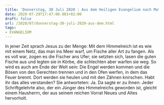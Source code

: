 ```yaml
---
title: 'Donnerstag, 30 Juli 2020 : Aus dem Heiligen Evangelium nach Matthäus - Mt 13,47-52.'
date: 2020-07-29T17:47:00.001+02:00
draft: false
url: /2020/07/donnerstag-30-juli-2020-aus-dem.html
tags: 
- EVANGELIUM
---
```


In jener Zeit sprach Jesus zu der Menge: Mit dem Himmelreich ist es wie mit einem Netz, das man ins Meer warf, um Fische aller Art zu fangen. Als es voll war, zogen es die Fischer ans Ufer; sie setzten sich, lasen die guten Fische aus und legten sie in Körbe, die schlechten aber warfen sie weg. So wird es auch am Ende der Welt sein: Die Engel werden kommen und die Bösen von den Gerechten trennen und in den Ofen werfen, in dem das Feuer brennt. Dort werden sie heulen und mit den Zähnen knirschen. Habt ihr das alles verstanden? Sie antworteten: Ja. Da sagte er zu ihnen: Jeder Schriftgelehrte also, der ein Jünger des Himmelreichs geworden ist, gleicht einem Hausherrn, der aus seinem reichen Vorrat Neues und Altes hervorholt.